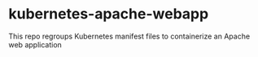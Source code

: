# kubernetes-apache-webapp
This repo regroups Kubernetes manifest files to containerize an Apache web application
